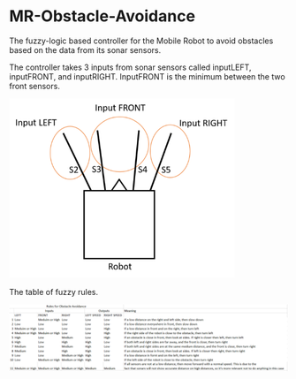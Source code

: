 # MR-Obstacle-Avoidance
The fuzzy-logic based controller for the Mobile Robot to avoid obstacles based on the data from its sonar sensors.

The controller takes 3 inputs from sonar sensors called inputLEFT, inputFRONT, and inputRIGHT. InputFRONT is the minimum between the two front sensors.

<img src="https://github.com/Lavr18/MR-Obstacle-Avoidance/blob/master/inputSensors.png" width="408 height = 325">



The table of fuzzy rules.

![Alt text](https://github.com/Lavr18/MR-Obstacle-Avoidance/blob/master/fuzzyRules.PNG)

